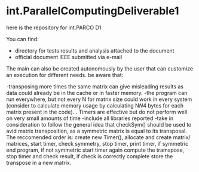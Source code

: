 # int.ParallelComputingDeliverable1
here is the repository for int.PARCO D1

You can find:

- directory for tests results and analysis attached to the document
- official document IEEE submitted via e-mail









The main can also be created autonomously by the user that can customize an execution for different needs.
be aware that:

-transposing more times the same matrix can give misleading results as data could already be in the cache or in faster  memory.
-the program can run everywhere, but not every N for matrix size could work in every system (consider to calculate memory usage by calculating N*N*4 bytes for each matrix present in the code).
. Timers are effective but do not perform well on very small amounts of time
-include all libraries reported
-take in consideration to follow the general idea that checkSym() should be used to avid matrix transposition, as a symmetric matrix is equal to its transposal. The reccomended order is: create new Timer(), allocate and create matrix/ matrices, start timer, check symmetry, stop timer, print timer, if symmetric end program, if not symmetric start timer again compute the tramspose, stop timer and check result, if check is correctly complete store the transpose in a new matrix.
